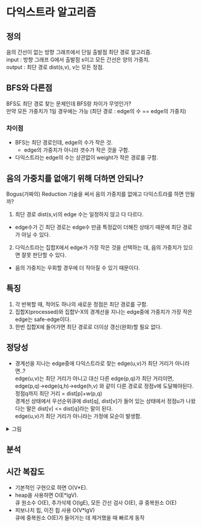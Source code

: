 # 다익스트라 알고리즘

## 정의
음의 간선이 없는 방향 그래프에서 단일 출발점 최단 경로 알고리즘.  
input : 방향 그래프 G에서 출발점 s이고 모든 간선은 양의 가중치.  
output : 최단 경로 dist(s,v), v는 모든 정점.  

## BFS와 다른점
BFS도 최단 경로 찾는 문제인데 BFS랑 차이가 무엇인가?  
만약 모든 가중치가 1일 경우에는 가능 (최단 경로 : edge의 수 == edge의 가중치)  
  
### 차이점  
- BFS는 최단 경로인데, edge의 수가 작은 것.  
  - edge의 가중치가 아니라 갯수가 작은 것을 구함.  
- 다익스트라는 edge의 수는 상관없이 weight가 작은 경로를 구함.  

## 음의 가중치를 없애기 위해 더하면 안되나?
Bogus(가짜의) Reduction 기술을 써서 음의 가중치를 없애고 다익스트라를 하면 안될까?  
1. 최단 경로 dist(s,v)의 edge 수는 일정하지 않고 다 다르다.  
- edge수가 긴 최단 경로는 edge수 만큼 특정값이 더해진 상태기 때문에 최단 경로가 아닐 수 있다.  
2. 다익스트라는 집합X에서 edge가 가장 작은 것을 선택하는 데, 음의 가중치가 있으면 잘못 판단할 수 있다.  
- 음의 가중치는 우회할 경우에 더 작아질 수 있기 때문이다.  

## 특징
1. 각 반복할 때, 적어도 하나의 새로운 정점은 최단 경로를 구함.  
2. 집합X(processed)와 집합V-X의 경계선을 지나는 edge중에 가중치가 가장 작은 edge는 safe-edge이다.  
3. 한번 집합X에 들어가면 최단 경로로 더이상 갱신(완화)할 필요 없다.  

## 정당성
- 경계선을 지나는 edge중에 다익스트라로 찾는 edge(u,v)가 최단 거리가 아니라면..?  
edge(u,v)는 최단 거리가 아니고 대신 다른 edge(p,q)가 최단 거리이면,  
edge(p,q)->edge(q,h)->edge(h,v) 와 같이 다른 경로로 정점v에 도달해야된다.  
정점q까지 최단 거리 = dist[p]+w(p,q)  
경계선 상태에서 우선순위큐에 dist[q], dist[v]가 들어 있는 상태에서 정점u가 나왔다는 말은 dist[v] <= dist[q]라는 말이 된다.  
edge(u,v)가 최단 거리가 아니라는 가정에 모순이 발생함.  
<details>
<summary>그림</summary>
<div markdown="1">
<img src="pictures/Dijkstra_right_1.png">
</div>
</details>

## 분석


## 시간 복잡도
- 기본적인 구현으로 하면 O(V*E).  
- heap을 사용하면 O(E*lgV).  
큐 원소수 O(E), 추가삭제 O(lgE), 모든 간선 검사 O(E), 큐 중복원소 O(E)
- 피보나치 힙, 이진 힙 사용 O(V*lgV)  
큐에 중복원소 O(E)가 들어가는 데 제거했을 때 빠르게 동작